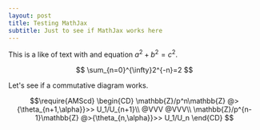 ```yaml
---
layout: post
title: Testing MathJax
subtitle: Just to see if MathJax works here
---
```


This is a like of text with and equation $a^2+b^2=c^2$.

$$
\sum_{n=0}^{\infty}2^{-n}=2
$$

Let's see if a commutative diagram works.

$$\require{AMScd}
\begin{CD}
\mathbb{Z}/p^n\mathbb{Z} @>{\theta_{n+1,\alpha}}>> U_1/U_{n+1}\\
@VVV @VVV\\
\mathbb{Z}/p^{n-1}\mathbb{Z} @>{\theta_{n,\alpha}}>> U_1/U_n
\end{CD}
$$
